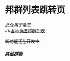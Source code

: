 
# 邦群列表跳转页
 *此处用于备忘*  
 ##[各地详细邦群列表](https://zhouseeie.github.io/page/index/a1bq1.html)   

~~新功能还在开发中~~   
 ##### [其他群聊]( )   

